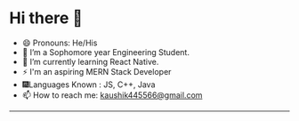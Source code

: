# Hi there 👋

 - 😄 Pronouns: He/His
 - 🔭 I’m a Sophomore year Engineering Student.
 - 🌱 I’m currently learning React Native.	
 - ⚡ I'm an aspiring MERN Stack Developer	
 - 🎆Languages Known : JS, C++, Java
 - 📫 How to reach me: kaushik445566@gmail.com
****
